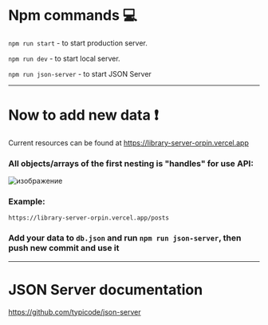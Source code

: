 # Npm commands :computer:

`npm run start` - to start production server.

`npm run dev` - to start local server.

`npm run json-server` - to start JSON Server

---

# Now to add new data :heavy_exclamation_mark:
Current resources can be found at https://library-server-orpin.vercel.app

### All objects/arrays of the first nesting is "handles" for use API:

![изображение](https://github.com/r1zzrvk/library-server/assets/82266287/2f35dd4c-1d62-4b0f-af45-ddcd7cbc46d1)

### Example:
```
https://library-server-orpin.vercel.app/posts 
```

### Add your data to `db.json` and run `npm run json-server`, then push new commit and use it

---

# JSON Server documentation

https://github.com/typicode/json-server
